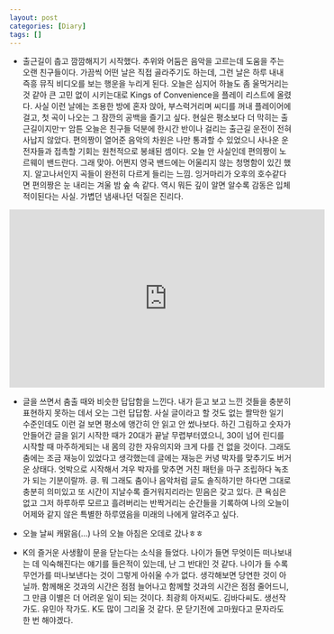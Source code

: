 ```yaml
---
layout: post
categories: [Diary]
tags: []
---
```


+ 출근길이 춥고 깜깜해지기 시작했다. 추위와 어둠은 음악을 고르는데 도움을 주는 오랜 친구들이다. 가끔씩 어떤 날은 직접 골라주기도 하는데, 그런 날은 하루 내내 즉흥 뮤직 비디오를 보는 행운을 누리게 된다. 오늘은 심지어 하늘도 좀 울먹거리는 것 같아 큰 고민 없이 시키는대로 Kings of Convenience을 플레이 리스트에 올렸다. 사실 이런 날에는 조용한 방에 혼자 앉아, 부스럭거리며 씨디를 꺼내 플레이어에 걸고, 첫 곡이 나오는 그 잠깐의 공백을 즐기고 싶다. 현실은 평소보다 더 막히는 출근길이지만ㅜ 암튼 오늘은 친구들 덕분에 한시간 반이나 걸리는 출근길 운전이 전혀 사납지 않았다. 편의짱이 열어준 음악의 차원은 나만 통과할 수 있었으니 사나운 운전자들과 접촉할 기회는 원천적으로 봉쇄된 셈이다. 오늘 안 사실인데 편의짱이 노르웨이 밴드란다. 그래 맞아. 어쩐지 영국 밴드에는 어울리지 않는 청명함이 있긴 했지. 알고나서인지 곡들이 완전히 다르게 들리는 느낌. 잉거마리가 오후의 호수같다면 편의짱은 눈 내리는 겨울 밤 숲 속 같다. 역시 뭐든 깊이 알면 알수록 감동은 입체적이된다는 사실. 가볍던 냄새나던 덕질은 진리다.  

<iframe width="560" height="316" src="https://www.youtube.com/embed/c-ppARtcQfo" title="YouTube video player" frameborder="0" allow="accelerometer; autoplay; clipboard-write; encrypted-media; gyroscope; picture-in-picture" allowfullscreen></iframe>

+ 글을 쓰면서 춤출 때와 비슷한 답답함을 느낀다. 내가 듣고 보고 느낀 것들을 충분히 표현하지 못하는 데서 오는 그런 답답함. 사실 글이라고 할 것도 없는 짤막한 일기 수준인데도 이런 걸 보면 평소에 앵간히 안 읽고 안 썼나보다. 하긴 그림하고 숫자가 안들어간 글을 읽기 시작한 때가 20대가 끝날 무렵부터였으니, 30이 넘어 린디를 시작할 때 마주하게되는 내 몸의 강한 자유의지와 크게 다를 건 없을 것이다. 그래도 춤에는 조금 재능이 있었다고 생각했는데 글에는 재능은 커녕 박자를 맞추기도 버거운 상태다. 엇박으로 시작해서 겨우 박자를 맞추면 거친 패턴을 마구 조립하다 녹초가 되는 기분이랄까. 킁. 뭐 그래도 춤이나 음악처럼 글도 솔직하기만 하다면 그대로 충분히 의미있고 또 시간이 지날수록 즐거워지리라는 믿음은 갖고 있다. 큰 욕심은 없고 그저 하루하루 모르고 흘려버리는 반짝거리는 순간들을 기록하여 나의 오늘이 어제와 같지 않은 특별한 하루였음을 미래의 나에게 알려주고 싶다.  

+ 오늘 날씨 캐맑음(...) 나의 오늘 아침은 오데로 갔나ㅎㅎ  

+ K의 즐거운 사생활이 문을 닫는다는 소식을 들었다. 나이가 들면 무엇이든 떠나보내는 데 익숙해진다는 얘기를 들은적이 있는데, 난 그 반대인 것 같다. 나이가 들 수록 무언가를 떠나보낸다는 것이 그렇게 아쉬울 수가 없다. 생각해보면 당연한 것이 아닐까. 함께해온 것과의 시간은 점점 늘어나고 함께할 것과의 시간은 점점 줄어드니, 그 만큼 이별은 더 어려운 일이 되는 것이다. 최광희 아저씨도. 김바다씨도. 생선작가도. 유민아 작가도. K도 많이 그리울 것 같다. 문 닫기전에 고마웠다고 문자라도 한 번 해야겠다.  
